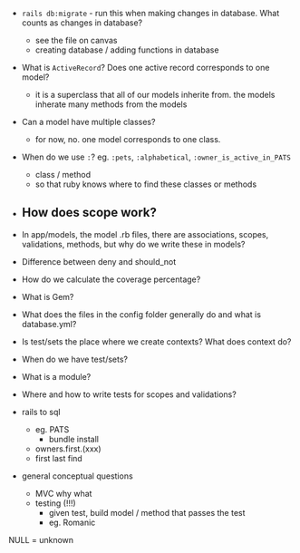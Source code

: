 - `rails db:migrate` - run this when making changes in database. What counts as changes in database?
	- see the file on canvas
	- creating database / adding functions in database
- What is `ActiveRecord`? Does one active record corresponds to one model?
	- it is a superclass that all of our models inherite from. the models inherate many methods from the models
- Can a model have multiple classes?
	- for now, no. one model corresponds to one class. 
- When do we use `:`? eg. `:pets`, `:alphabetical`, `:owner_is_active_in_PATS`
	- class / method
	- so that ruby knows where to find these classes or methods
- How does scope work?
	- 
- In app/models, the model .rb files, there are associations, scopes, validations, methods, but why do we write these in models?
- Difference between deny and should_not
- How do we calculate the coverage percentage?
- What is Gem?

- What does the files in the config folder generally do and what is database.yml?

- Is test/sets the place where we create contexts? What does context do?
- When do we have test/sets? 
- What is a module?
- Where and how to write tests for scopes and validations?





- rails to sql 
	- eg. PATS
		- bundle install
	- owners.first.(xxx)
	- first last find 
- general conceptual questions
	- MVC why what 
	- testing (!!!)
		- given test, build model / method that passes the test
		- eg. Romanic

NULL = unknown